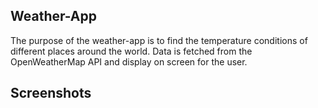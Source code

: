 ## Weather-App

The purpose of the weather-app is to find the temperature conditions of different places around the world. Data is fetched from the OpenWeatherMap API and display on screen for the user.

## Screenshots
